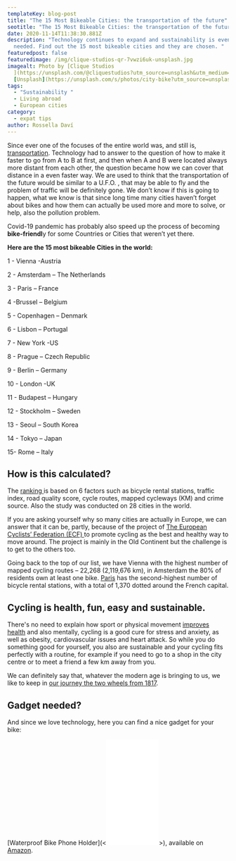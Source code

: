 ```yaml
---
templateKey: blog-post
title: "The 15 Most Bikeable Cities: the transportation of the future"
seotitle: "The 15 Most Bikeable Cities: the transportation of the future"
date: 2020-11-14T11:38:30.881Z
description: "Technology continues to expand and sustainability is even more
  needed. Find out the 15 most bikeable cities and they are chosen. "
featuredpost: false
featuredimage: /img/clique-studios-qr-7vwzi6uk-unsplash.jpg
imagealt: Photo by [Clique Studios
  ](https://unsplash.com/@cliquestudios?utm_source=unsplash&utm_medium=referral&utm_content=creditCopyText)on
  [Unsplash](https://unsplash.com/s/photos/city-bike?utm_source=unsplash&utm_medium=referral&utm_content=creditCopyText)
tags:
  - "Sustainability "
  - Living abroad
  - European cities
category:
  - expat tips
author: Rossella Daví
---
```

Since ever one of the focuses of the entire world was, and still is, [transportation](https://www.thexpatmagazine.com/blog/2017-02-03-worlds-safest-airlines/). Technology had to answer to the question of how to make it faster to go from A to B at first, and then when A and B were located always more distant from each other, the question became how we can cover that distance in a even faster way. We are used to think that the transportation of the future would be similar to a U.F.O. , that may be able to fly and the problem of traffic will be definitely gone. We don’t know if this is going to happen, what we know is that since long time many cities haven’t forget about bikes and how them can actually be used more and more to solve, or help, also the pollution problem.

Covid-19 pandemic has probably also speed up the process of becoming **bike-friendl**y for some Countries or Cities that weren’t yet there.

**Here are the 15 most bikeable Cities in the world:**

1 - Vienna -Austria

2 - Amsterdam – The Netherlands

3 - Paris – France

4 -Brussel – Belgium

5 - Copenhagen – Denmark

6 - Lisbon – Portugal

7 - New York -US

8 - Prague – Czech Republic

9 - Berlin – Germany

10 - London -UK

11 - Budapest – Hungary

12 - Stockholm – Sweden

13 - Seoul – South Korea

14 - Tokyo – Japan

15- Rome – Italy

## How is this calculated?

The [ranking ](https://luggagehero.com/nl/blog/the-worlds-top-cities-to-explore-under-your-own-steam-revealed/)is based on 6 factors such as bicycle rental stations, traffic index, road quality score, cycle routes, mapped cycleways (KM) and crime source. Also the study was conducted on 28 cities in the world.

If you are asking yourself why so many cities are actually in Europe, we can answer that it can be, partly, because of the project of [The European Cyclists’ Federation (ECF) ](https://ecf.com/who-we-are/our-mission)to promote cycling as the best and healthy way to move around. The project is mainly in the Old Continent but the challenge is to get to the others too.

Going back to the top of our list, we have Vienna with the highest number of mapped cycling routes – 22,268 (2,119,676 km), in Amsterdam the 80% of residents own at least one bike. [Paris](https://luggagehero.com/nl/paris/) has the second-highest number of bicycle rental stations, with a total of 1,370 dotted around the French capital.

## Cycling is health, fun, easy and sustainable.

There's no need to explain how sport or physical movement [improves health](https://www.betterhealth.vic.gov.au/health/healthyliving/cycling-health-benefits) and also mentally, cycling is a good cure for stress and anxiety, as well as obesity, cardiovascular issues and heart attack. So while you do something good for yourself, you also are sustainable and your cycling fits perfectly with a routine, for example if you need to go to a shop in the city centre or to meet a friend a few km away from you.

We can definitely say that, whatever the modern age is bringing to us, we like to keep in [our journey the two wheels from 1817](https://en.wikipedia.org/wiki/History_of_the_bicycle#:~:text=The%20first%20verifiable%20claim%20for,(French)%20by%20the%20press.).

## Gadget needed?

And since we love technology, here you can find a nice gadget for your bike:

[Waterproof Bike Phone Holder](<<iframe style="width:120px;height:240px;" marginwidth="0" marginheight="0" scrolling="no" frameborder="0" src="//ws-eu.amazon-adsystem.com/widgets/q?ServiceVersion=20070822&OneJS=1&Operation=GetAdHtml&MarketPlace=GB&source=ac&ref=qf_sp_asin_til&ad_type=product_link&tracking_id=thexpatmaga06-21&marketplace=amazon&region=GB&placement=B07CQNGPD1&asins=B07CQNGPD1&linkId=d74d7483b3f4e0a7ef1d753ce8023568&show_border=false&link_opens_in_new_window=false&price_color=333333&title_color=0066C0&bg_color=FFFFFF">
    </iframe>>), available on [Amazon](https://www.amazon.com/ref=nav_logo).